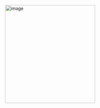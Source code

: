 <img width="289" height="315" alt="image" src="https://github.com/user-attachments/assets/0f00e86d-5542-44d8-934c-cea8d6862d7b" />
